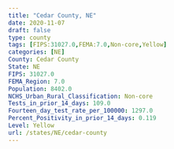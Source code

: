 ```yaml
---
title: "Cedar County, NE"
date: 2020-11-07
draft: false
type: county
tags: [FIPS:31027.0,FEMA:7.0,Non-core,Yellow]
categories: [NE]
County: Cedar County
State: NE
FIPS: 31027.0
FEMA_Region: 7.0
Population: 8402.0
NCHS_Urban_Rural_Classification: Non-core
Tests_in_prior_14_days: 109.0
Fourteen_day_test_rate_per_100000: 1297.0
Percent_Positivity_in_prior_14_days: 0.119
Level: Yellow
url: /states/NE/cedar-county
---
```



